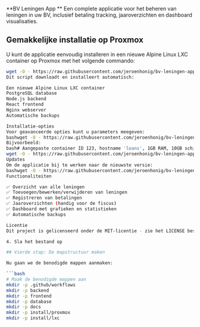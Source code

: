 **BV Leningen App
**
Een complete applicatie voor het beheren van leningen in uw BV, inclusief betaling tracking, jaaroverzichten en dashboard visualisaties.

## Gemakkelijke installatie op Proxmox

U kunt de applicatie eenvoudig installeren in een nieuwe Alpine Linux LXC container op Proxmox met het volgende commando:

```bash
wget -O - https://raw.githubusercontent.com/jeroenhonig/bv-leningen-app/main/install/proxmox/create-lxc.sh | bash
Dit script downloadt en installeert automatisch:

Een nieuwe Alpine Linux LXC container
PostgreSQL database
Node.js backend
React frontend
Nginx webserver
Automatische backups

Installatie-opties
Voor geavanceerde opties kunt u parameters meegeven:
bashwget -O - https://raw.githubusercontent.com/jeroenhonig/bv-leningen-app/main/install/proxmox/create-lxc.sh | bash -s -- [CTID] [HOSTNAME] [MEMORY] [DISK] [CORES] [IP_CONFIG] [BRIDGE]
Bijvoorbeeld:
bash# Aangepaste container ID 123, hostname 'loans', 1GB RAM, 10GB schijf, 2 cores
wget -O - https://raw.githubusercontent.com/jeroenhonig/bv-leningen-app/main/install/proxmox/create-lxc.sh | bash -s -- 123 loans 1024 10 2 dhcp
Updates
Om de applicatie bij te werken naar de nieuwste versie:
bashwget -O - https://raw.githubusercontent.com/jeroenhonig/bv-leningen-app/main/install/lxc/update.sh | ash
Functionaliteiten

✅ Overzicht van alle leningen
✅ Toevoegen/bewerken/verwijderen van leningen
✅ Registreren van betalingen
✅ Jaaroverzichten (handig voor de fiscus)
✅ Dashboard met grafieken en statistieken
✅ Automatische backups

Licentie
Dit project is gelicenseerd onder de MIT-licentie - zie het LICENSE bestand voor details.

4. Sla het bestand op

## Vierde stap: De mapstructuur maken

Nu gaan we de benodigde mappen aanmaken:

```bash
# Maak de benodigde mappen aan
mkdir -p .github/workflows
mkdir -p backend
mkdir -p frontend
mkdir -p database
mkdir -p docs
mkdir -p install/proxmox
mkdir -p install/lxc
